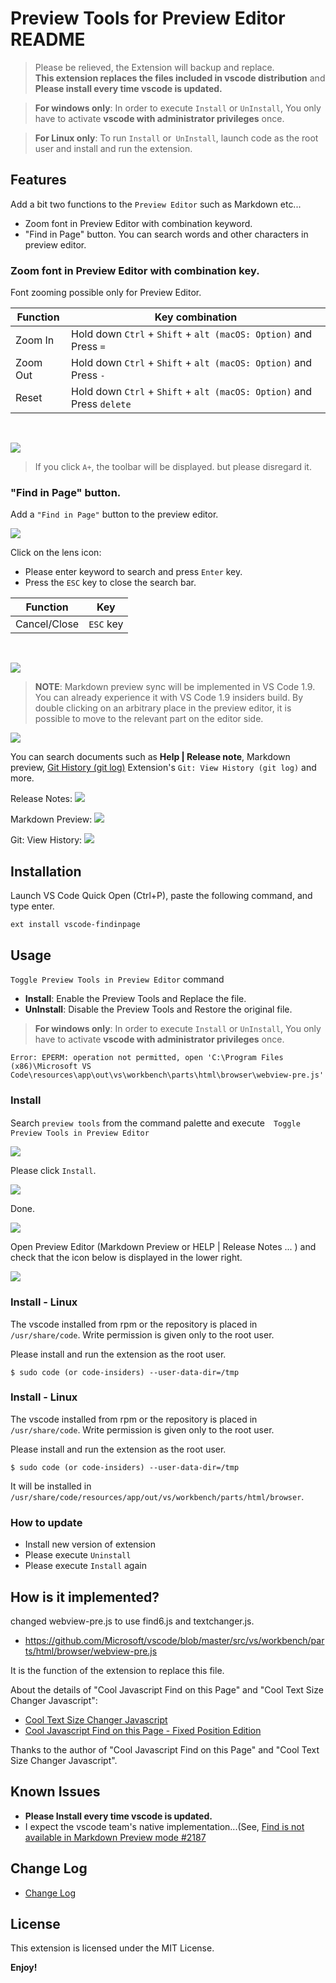 # Preview Tools for Preview Editor README

> Please be relieved, the Extension will backup and replace.  
> **This extension replaces the files included in vscode distribution** and **Please install every time vscode is updated.**

> **For windows only**: In order to execute `Install` or `UnInstall`, You only have to activate **vscode with administrator privileges** once.

> **For Linux only**: To run `Install` or` UnInstall`, launch code as the root user and install and run the extension.


## Features

Add a bit two functions to the `Preview Editor` such as Markdown etc...

* Zoom font in Preview Editor with combination keyword.
* "Find in Page" button. You can search words and other characters in preview editor.

### Zoom font in Preview Editor with combination key.

Font zooming possible only for Preview Editor.

| Function | Key combination                                                       |
| -------- | --------------------------------------------------------------------- |
| Zoom In  | Hold down `Ctrl` + `Shift` + `alt (macOS: Option)` and Press `=`      |
| Zoom Out | Hold down `Ctrl` + `Shift` + `alt (macOS: Option)` and Press `-`      |
| Reset    | Hold down `Ctrl` + `Shift` + `alt (macOS: Option)` and Press `delete` |

<br>

![](https://raw.githubusercontent.com/satokaz/vscode-findinpage/images/fontzoom_LICEcap.gif)

> If you click `A+`, the toolbar will be displayed. but please disregard it.

### "Find in Page" button.

Add a `"Find in Page"` button to the preview editor.

![](https://raw.githubusercontent.com/satokaz/vscode-findinpage/images/2017-01-07-13-33-21.png)

Click on the lens icon:

* Please enter keyword to search and press `Enter` key.
* Press the `ESC` key to close the search bar.

| Function | Key                                                       |
| -------- | --------------------------------------------------------------------- |
|	Cancel/Close | `ESC` key     |
<br>


![](https://raw.githubusercontent.com/satokaz/vscode-findinpage/images/2017-01-07-13-44-58.png)

>**NOTE**: Markdown preview sync will be implemented in VS Code 1.9. You can already experience it with VS Code 1.9 insiders build. By double clicking on an arbitrary place in the preview editor, it is possible to move to the relevant part on the editor side. 

![](https://raw.githubusercontent.com/satokaz/vscode-findinpage/images/find6_LICEcap.gif)


You can search documents such as **Help | Release note**, Markdown preview, [Git History (git log)](https://marketplace.visualstudio.com/items?itemName=donjayamanne.githistory) Extension's `Git: View History (git log)`  and more.


Release Notes:
![](https://raw.githubusercontent.com/satokaz/vscode-findinpage/images/2017-01-07-13-49-58.png)

Markdown Preview:
![](https://raw.githubusercontent.com/satokaz/vscode-findinpage/images/2017-01-07-13-55-51.png)

Git: View History:
![](https://raw.githubusercontent.com/satokaz/vscode-findinpage/images/2017-01-07-13-58-21.png)


## Installation

Launch VS Code Quick Open (Ctrl+P), paste the following command, and type enter.

```
ext install vscode-findinpage
```

## Usage

`Toggle Preview Tools in Preview Editor` command

* **Install**: Enable the Preview Tools and Replace the file.
* **UnInstall**: Disable the Preview Tools and Restore the original file.

> **For windows only**: In order to execute `Install` or `UnInstall`, You only have to activate **vscode with administrator privileges** once.

```
Error: EPERM: operation not permitted, open 'C:\Program Files (x86)\Microsoft VS Code\resources\app\out\vs\workbench\parts\html\browser\webview-pre.js'
```

### Install

Search `preview tools` from the command palette and execute　`Toggle Preview Tools in Preview Editor`

![](https://raw.githubusercontent.com/satokaz/vscode-findinpage/images/スクリーンショット%202017-01-22%2015.15.29.png)

Please click `Install`.

![](https://raw.githubusercontent.com/satokaz/vscode-findinpage/images/スクリーンショット%202017-01-22%2015.16.16.png)

Done.

![](https://raw.githubusercontent.com/satokaz/vscode-findinpage/images/スクリーンショット%202017-01-22%2015.16.37.png)

Open Preview Editor (Markdown Preview or HELP | Release Notes ... ) and check that the icon below is displayed in the lower right.

![](https://raw.githubusercontent.com/satokaz/vscode-findinpage/images/スクリーンショット%202017-01-22%2015.17.16.png)

### Install - Linux 

The vscode installed from rpm or the repository is placed in `/usr/share/code`.
Write permission is given only to the root user.

Please install and run the extension as the root user.

```
$ sudo code (or code-insiders) --user-data-dir=/tmp
```

### Install - Linux 

The vscode installed from rpm or the repository is placed in `/usr/share/code`.
Write permission is given only to the root user.

Please install and run the extension as the root user.

```
$ sudo code (or code-insiders) --user-data-dir=/tmp
```

It will be installed in `/usr/share/code/resources/app/out/vs/workbench/parts/html/browser`.

### How to update

- Install new version of extension
- Please execute `Uninstall`
- Please execute `Install` again

## How is it implemented?

changed webview-pre.js to use find6.js and textchanger.js.

* <https://github.com/Microsoft/vscode/blob/master/src/vs/workbench/parts/html/browser/webview-pre.js>

It is the function of the extension to replace this file.

About the details of "Cool Javascript Find on this Page" and "Cool Text Size Changer Javascript":
* [Cool Text Size Changer Javascript](http://www.seabreezecomputers.com/tips/textchanger.htm)
* [Cool Javascript Find on this Page - Fixed Position Edition](http://www.seabreezecomputers.com/tips/find6.htm)

Thanks to the author of "Cool Javascript Find on this Page" and "Cool Text Size Changer Javascript".


<!--## Extension Settings


```css
#cool_find_msg{
	color: black;
}
```-->

## Known Issues

* **Please Install every time vscode is updated.**
* I expect the vscode team's native implementation...(See, [Find is not available in Markdown Preview mode #2187](https://github.com/Microsoft/vscode/issues/2187)

## Change Log

* [Change Log](https://marketplace.visualstudio.com/items/satokaz.vscode-findinpage/changelog)

## License

This extension is licensed under the MIT License.

**Enjoy!**